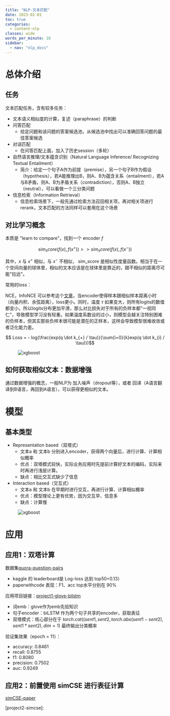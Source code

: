 ```yaml
---
title: "NLP-文本匹配"
date: 2023-02-01
toc: true
categories:
  - content-nlp
classes: wide
words_per_minute: 10
sidebar:
  - nav: "nlp_docs"
---
```


# 总体介绍

## 任务

文本匹配任务，含有较多任务：
- 文本语义相似度的计算，复述（paraphrase）的判断
- 问答匹配
  - 给定问题和该问题的答案候选池，从候选池中找出可以准确回答问题的最佳答案候选
- 对话匹配
  - 在问答匹配上面，加入了历史session（多轮）
- 自然语言推理/文本蕴含识别（Natural Language Inference/ Recognizing Textual Entailment）
  - 简介：给定一个句子A作为前提（premise），另一个句子B作为假设（hypothesis），若A能推理出B，则A、B为蕴含关系（entailment），若A与B矛盾，则A、B为矛盾关系（contradiction），否则A、B独立（neutral），可以看做一个三分类问题
- 信息检索（Information Retrieval）
  - 信息检索场景下，一般先通过检索方法召回相关项，再对相关项进行rerank，文本匹配的方法同样可以套用在这个场景

## 对比学习概念

本质是 "learn to compare"，找到一个 encoder $f$

$$ sim_score(f(x), f(x^{+})) >> sim_score(f(x), f(x^{-})) $$

其中，$x$ 与 $x^{+}$ 相似，与 $x^{-}$ 不相似， sim_score 是相似性度量函数。相当于在一个空间向量的球体里，相似的文本应该是在球体里是靠近的，跟不相似的距离尽可能"拉远"。

常用的loss：

NCE，InfoNCE 可以参考这个[文章](https://zhuanlan.zhihu.com/p/506544456)，当encoder使得样本跟相似样本距离小时（向量内积、余弦距离），loss更小。同时，温度 $\tau$ 如果变大，则所有logits的数值都变小，所以logits分布更加平滑，那么对比损失对于所有的负样本都"一视同仁"，导致模型学习没有轻重。如果温度系数设的过小，则模型会越关注特别困难的负样本，但其实那些负样本很可能是潜在的正样本，这样会导致模型很难收敛或者泛化能力差。

$$ Loss = - log(\frac{exp(q \dot k_{+} / \tau)}{\sum{i=0}{k}exp(q \dot k_{i} / \tau)})$$

<figure>
  <img src="{{ '/assets/images/nlp-ner1-nce-img1.png' | relative_url }}" alt="xgboost"  class="center" style="max-height:600px; max-width:800px">
</figure>

## 如何获取相似文本：数据增强

通过数据增强的概念，一般NLP为 加入噪声（dropout等），或者 回译（A语言翻译到B语言，再回到A语言），可以获得更相似的文本。

# 模型

## 基本类型

- Representation based（双塔式）
  - 文本a 和 文本b 分别进入encoder，获得两个向量后，进行计算、计算相似概率
  - 优点：双塔模式较快，实际业务应用时先提前计算好文本的编码，实际来时再进行浅层计算。
  - 缺点：相比交互式缺少了信息
- Interaction based（交互式）
  - 文本a 和 文本b 在早期时进行交互，再进行计算、计算相似概率
  - 优点：模型理论上更有优势，因为交互早、信息多
  - 缺点：计算慢

<figure>
  <img src="{{ '/assets/images/nlp-pairlearn-img1.png' | relative_url }}" alt="xgboost"  class="center" style="max-height:600px; max-width:800px">
</figure>

# 应用

## 应用1：双塔计算

数据集[quora-question-pairs]
- kaggle 的 leaderboard是 Log-loss 达到 top50=0.13）
- paperwithcode 表现：F1、acc top水平分别在 90%

应用项目链接：[project1-glove-bilstm] 
- 词emb：glove作为emb先验知识
- 句子encoder：biLSTM 作为两个句子共享的encoder，获取表征
- 双塔模式：核心部分在于 $torch.cat((sent1,sent2,torch.abs(sent1-sent2),sent1*sent2), dim=1)$ 最终输出分类概率

验证集效果（epoch = 11）：
- accuracy: 0.8461
- recall: 0.8755
- f1: 0.8080
- precision: 0.7502
- auc: 0.9249

## 应用2：前置使用 simCSE 进行表征计算

[simCSE-paper]


[blog1]: https://www.zhihu.com/question/31623490/answer/2900998167
[blog2]: https://zhuanlan.zhihu.com/p/357864974
[quora-question-pairs]:https://www.kaggle.com/competitions/quora-question-pairs/overview/evaluation
[simCSE-paper]: https://arxiv.org/abs/2104.08821
[project1-glove-bilstm]: https://github.com/Iven2166/models-learning/blob/main/deep-learning/NLP-models/sentences-pair-relation/quora-ques-1-lstm.ipynb
[project2-simcse]: 
